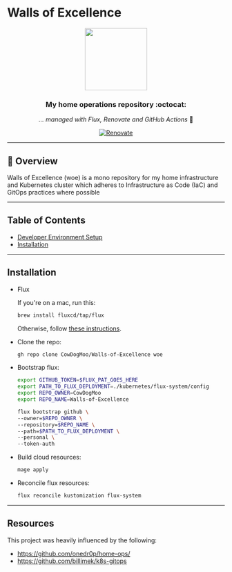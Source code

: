 # Walls of Excellence

<div align="center">

<img src="https://camo.githubusercontent.com/5b298bf6b0596795602bd771c5bddbb963e83e0f/68747470733a2f2f692e696d6775722e636f6d2f7031527a586a512e706e67" align="center" width="144px" height="144px"/>

### My home operations repository :octocat:

_... managed with Flux, Renovate and GitHub Actions_ 🤖

</div>

<div align="center">

[![Renovate](https://github.com/CowDogMoo/Walls-of-Excellence/actions/workflows/renovate.yaml/badge.svg)](https://github.com/CowDogMoo/Walls-of-Excellence/actions/workflows/renovate.yaml)

</div>

---

## 📖 Overview

Walls of Excellence (woe) is a mono repository for my home
infrastructure and Kubernetes cluster which adheres to
Infrastructure as Code (IaC) and GitOps practices where possible

---

## Table of Contents

- [Developer Environment Setup](docs/dev.md)
- [Installation](#installation)

---

## Installation

- Flux

  If you're on a mac, run this:

  ```bash
  brew install fluxcd/tap/flux
  ```

  Otherwise, follow [these instructions](https://fluxcd.io/flux/installation/).

- Clone the repo:

  ```bash
  gh repo clone CowDogMoo/Walls-of-Excellence woe
  ```

- Bootstrap flux:

  ```bash
  export GITHUB_TOKEN=$FLUX_PAT_GOES_HERE
  export PATH_TO_FLUX_DEPLOYMENT=./kubernetes/flux-system/config
  export REPO_OWNER=CowDogMoo
  export REPO_NAME=Walls-of-Excellence

  flux bootstrap github \
  --owner=$REPO_OWNER \
  --repository=$REPO_NAME \
  --path=$PATH_TO_FLUX_DEPLOYMENT \
  --personal \
  --token-auth
  ```

- Build cloud resources:

  ```bash
  mage apply
  ```

- Reconcile flux resources:

  ```bash
  flux reconcile kustomization flux-system
  ```

---

## Resources

This project was heavily influenced by the following:

- <https://github.com/onedr0p/home-ops/>
- <https://github.com/billimek/k8s-gitops>

